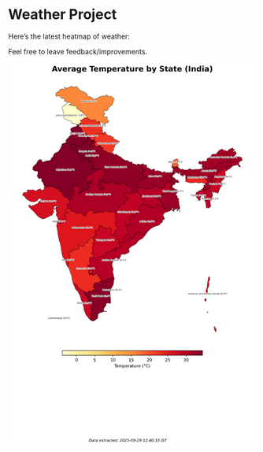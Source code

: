 # Weather Project

Here’s the latest heatmap of weather:

Feel free to leave feedback/improvements.

![India Heatmap](docs/assets/india_heatmap.png?v=DA30EC)
